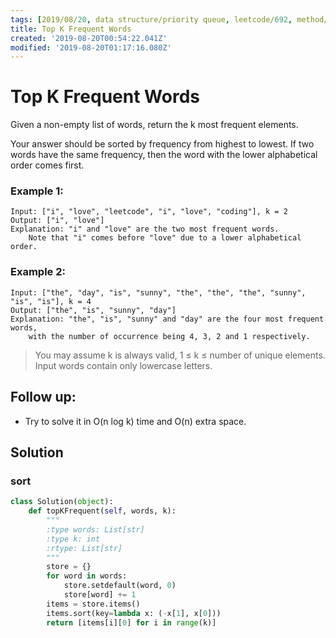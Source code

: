 ```yaml
---
tags: [2019/08/20, data structure/priority queue, leetcode/692, method/sort, TODO]
title: Top K Frequent Words
created: '2019-08-20T00:54:22.041Z'
modified: '2019-08-20T01:17:16.080Z'
---
```


# Top K Frequent Words

Given a non-empty list of words, return the k most frequent elements.

Your answer should be sorted by frequency from highest to lowest. If two words have the same frequency, then the word with the lower alphabetical order comes first.

### Example 1:

```
Input: ["i", "love", "leetcode", "i", "love", "coding"], k = 2
Output: ["i", "love"]
Explanation: "i" and "love" are the two most frequent words.
    Note that "i" comes before "love" due to a lower alphabetical order.
```

### Example 2:

```
Input: ["the", "day", "is", "sunny", "the", "the", "the", "sunny", "is", "is"], k = 4
Output: ["the", "is", "sunny", "day"]
Explanation: "the", "is", "sunny" and "day" are the four most frequent words,
    with the number of occurrence being 4, 3, 2 and 1 respectively.
```

> You may assume k is always valid, 1 ≤ k ≤ number of unique elements.
> Input words contain only lowercase letters.

## Follow up:

* Try to solve it in O(n log k) time and O(n) extra space.


## Solution

### sort

```python
class Solution(object):
    def topKFrequent(self, words, k):
        """
        :type words: List[str]
        :type k: int
        :rtype: List[str]
        """
        store = {}
        for word in words:
            store.setdefault(word, 0)
            store[word] += 1
        items = store.items()
        items.sort(key=lambda x: (-x[1], x[0]))
        return [items[i][0] for i in range(k)]
```
